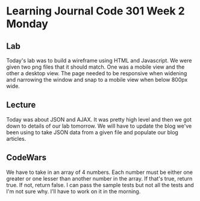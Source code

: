 # Learning Journal Code 301 Week 2 Monday
## Lab
Today's lab was to build a wireframe using HTML and Javascript.  We were given two png files that it should match.  One was a mobile view and the other a desktop view.  The page needed to be responsive when widening and narrowing the window and snap to a mobile view when below 800px wide.

## Lecture
Today was about JSON and AJAX.  It was pretty high level and then we got down to details of our lab tomorrow.  We will have to update the blog we've been using to take JSON data from a given file and populate our blog articles. 

## CodeWars
We have to take in an array of 4 numbers.  Each number must be either one greater or one lesser than another number in the array.  If that's true, return true.  If not, return false.  I can pass the sample tests but not all the tests and I'm not sure why.  I'll have to work on it in the morning.
